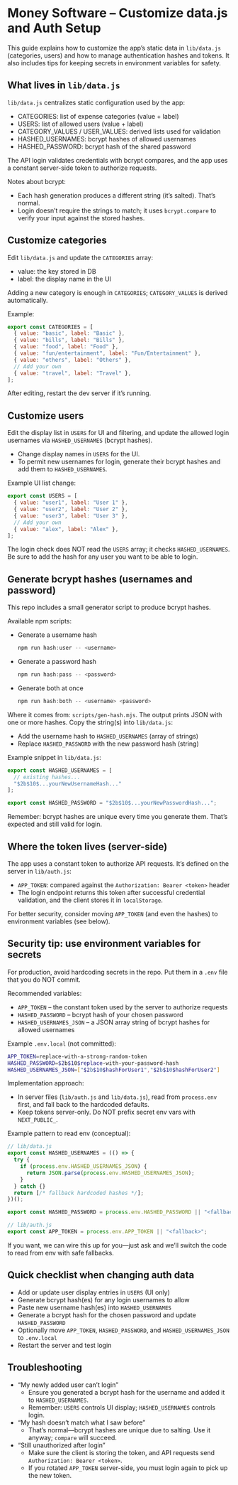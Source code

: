# Money Software – Customize data.js and Auth Setup

This guide explains how to customize the app’s static data in `lib/data.js` (categories, users) and how to manage authentication hashes and tokens. It also includes tips for keeping secrets in environment variables for safety.

## What lives in `lib/data.js`

`lib/data.js` centralizes static configuration used by the app:
- CATEGORIES: list of expense categories (value + label)
- USERS: list of allowed users (value + label)
- CATEGORY_VALUES / USER_VALUES: derived lists used for validation
- HASHED_USERNAMES: bcrypt hashes of allowed usernames
- HASHED_PASSWORD: bcrypt hash of the shared password

The API login validates credentials with bcrypt compares, and the app uses a constant server-side token to authorize requests.

Notes about bcrypt:
- Each hash generation produces a different string (it’s salted). That’s normal.
- Login doesn’t require the strings to match; it uses `bcrypt.compare` to verify your input against the stored hashes.

## Customize categories

Edit `lib/data.js` and update the `CATEGORIES` array:
- value: the key stored in DB
- label: the display name in the UI

Adding a new category is enough in `CATEGORIES`; `CATEGORY_VALUES` is derived automatically.

Example:
```js
export const CATEGORIES = [
  { value: "basic", label: "Basic" },
  { value: "bills", label: "Bills" },
  { value: "food", label: "Food" },
  { value: "fun/entertainment", label: "Fun/Entertainment" },
  { value: "others", label: "Others" },
  // Add your own
  { value: "travel", label: "Travel" },
];
```

After editing, restart the dev server if it’s running.

## Customize users

Edit the display list in `USERS` for UI and filtering, and update the allowed login usernames via `HASHED_USERNAMES` (bcrypt hashes).

- Change display names in `USERS` for the UI.
- To permit new usernames for login, generate their bcrypt hashes and add them to `HASHED_USERNAMES`.

Example UI list change:
```js
export const USERS = [
  { value: "user1", label: "User 1" },
  { value: "user2", label: "User 2" },
  { value: "user3", label: "User 3" },
  // Add your own
  { value: "alex", label: "Alex" },
];
```

The login check does NOT read the `USERS` array; it checks `HASHED_USERNAMES`. Be sure to add the hash for any user you want to be able to login.

## Generate bcrypt hashes (usernames and password)

This repo includes a small generator script to produce bcrypt hashes.

Available npm scripts:
- Generate a username hash
  ```powershell
  npm run hash:user -- <username>
  ```
- Generate a password hash
  ```powershell
  npm run hash:pass -- <password>
  ```
- Generate both at once
  ```powershell
  npm run hash:both -- <username> <password>
  ```

Where it comes from: `scripts/gen-hash.mjs`. The output prints JSON with one or more hashes. Copy the string(s) into `lib/data.js`:

- Add the username hash to `HASHED_USERNAMES` (array of strings)
- Replace `HASHED_PASSWORD` with the new password hash (string)

Example snippet in `lib/data.js`:
```js
export const HASHED_USERNAMES = [
  // existing hashes...
  "$2b$10$...yourNewUsernameHash..."
];

export const HASHED_PASSWORD = "$2b$10$...yourNewPasswordHash...";
```

Remember: bcrypt hashes are unique every time you generate them. That’s expected and still valid for login.

## Where the token lives (server-side)

The app uses a constant token to authorize API requests. It’s defined on the server in `lib/auth.js`:
- `APP_TOKEN`: compared against the `Authorization: Bearer <token>` header
- The login endpoint returns this token after successful credential validation, and the client stores it in `localStorage`.

For better security, consider moving `APP_TOKEN` (and even the hashes) to environment variables (see below).

## Security tip: use environment variables for secrets

For production, avoid hardcoding secrets in the repo. Put them in a `.env` file that you do NOT commit.

Recommended variables:
- `APP_TOKEN` – the constant token used by the server to authorize requests
- `HASHED_PASSWORD` – bcrypt hash of your chosen password
- `HASHED_USERNAMES_JSON` – a JSON array string of bcrypt hashes for allowed usernames

Example `.env.local` (not committed):
```bash
APP_TOKEN=replace-with-a-strong-random-token
HASHED_PASSWORD=$2b$10$replace-with-your-password-hash
HASHED_USERNAMES_JSON=["$2b$10$hashForUser1","$2b$10$hashForUser2"]
```

Implementation approach:
- In server files (`lib/auth.js` and `lib/data.js`), read from `process.env` first, and fall back to the hardcoded defaults.
- Keep tokens server-only. Do NOT prefix secret env vars with `NEXT_PUBLIC_`.

Example pattern to read env (conceptual):
```js
// lib/data.js
export const HASHED_USERNAMES = (() => {
  try {
    if (process.env.HASHED_USERNAMES_JSON) {
      return JSON.parse(process.env.HASHED_USERNAMES_JSON);
    }
  } catch {}
  return [/* fallback hardcoded hashes */];
})();

export const HASHED_PASSWORD = process.env.HASHED_PASSWORD || "<fallback>";

// lib/auth.js
export const APP_TOKEN = process.env.APP_TOKEN || "<fallback>";
```

If you want, we can wire this up for you—just ask and we’ll switch the code to read from env with safe fallbacks.

## Quick checklist when changing auth data

- Add or update user display entries in `USERS` (UI only)
- Generate bcrypt hash(es) for any login usernames to allow
- Paste new username hash(es) into `HASHED_USERNAMES`
- Generate a bcrypt hash for the chosen password and update `HASHED_PASSWORD`
- Optionally move `APP_TOKEN`, `HASHED_PASSWORD`, and `HASHED_USERNAMES_JSON` to `.env.local`
- Restart the server and test login

## Troubleshooting

- “My newly added user can’t login”
  - Ensure you generated a bcrypt hash for the username and added it to `HASHED_USERNAMES`.
  - Remember: `USERS` controls UI display; `HASHED_USERNAMES` controls login.
- “My hash doesn’t match what I saw before”
  - That’s normal—bcrypt hashes are unique due to salting. Use it anyway; `compare` will succeed.
- “Still unauthorized after login”
  - Make sure the client is storing the token, and API requests send `Authorization: Bearer <token>`.
  - If you rotated `APP_TOKEN` server-side, you must login again to pick up the new token.
